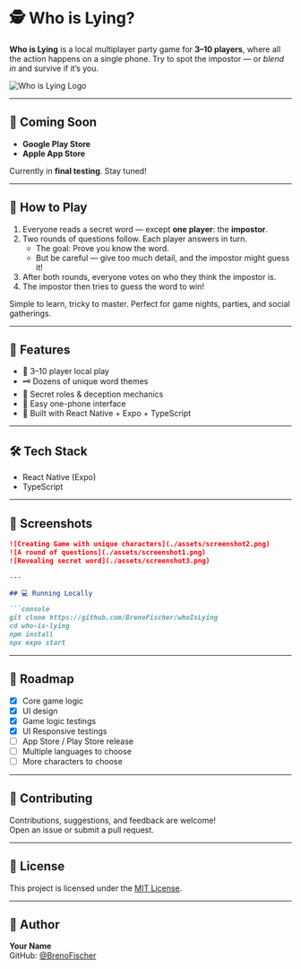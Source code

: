 # 🕵️ Who is Lying?

**Who is Lying** is a local multiplayer party game for **3–10 players**, where all the action happens on a single phone. Try to spot the impostor — or *blend in* and survive if it’s you.

![Who is Lying Logo](./assets/icon.png)

---

## 📲 Coming Soon

- **Google Play Store**  
- **Apple App Store**

Currently in **final testing**. Stay tuned!

---

## 🧠 How to Play

1. Everyone reads a secret word — except **one player**: the **impostor**.
2. Two rounds of questions follow. Each player answers in turn.
   - The goal: Prove you know the word.
   - But be careful — give too much detail, and the impostor might guess it!
3. After both rounds, everyone votes on who they think the impostor is.
4. The impostor then tries to guess the word to win!

Simple to learn, tricky to master. Perfect for game nights, parties, and social gatherings.

---

## 🚀 Features

- 🎉 3–10 player local play
- 🗝️ Dozens of unique word themes
- 🤫 Secret roles & deception mechanics
- 📱 Easy one-phone interface
- 🧩 Built with React Native + Expo + TypeScript

---

## 🛠 Tech Stack

- React Native (Expo)
- TypeScript

---

## 📸 Screenshots

```md
![Creating Game with unique characters](./assets/screenshot2.png)
![A round of questions](./assets/screenshot1.png)
![Revealing secret word](./assets/screenshot3.png)

---

## 💻 Running Locally

```console
git clone https://github.com/BrenoFischer/whoIsLying
cd who-is-lying
npm install
npx expo start
```

---

## 📌 Roadmap

- [x] Core game logic
- [x] UI design
- [x] Game logic testings
- [x] UI Responsive testings
- [ ] App Store / Play Store release
- [ ] Multiple languages to choose
- [ ] More characters to choose

---

## 🤝 Contributing

Contributions, suggestions, and feedback are welcome!  
Open an issue or submit a pull request.

---

## 📄 License

This project is licensed under the [MIT License](LICENSE).

---

## 👤 Author

**Your Name**  
GitHub: [@BrenoFischer](https://github.com/BrenoFischer)